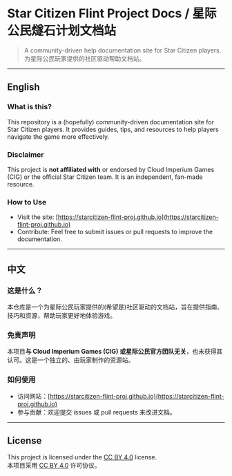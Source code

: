 # Star Citizen Flint Project Docs / 星际公民燧石计划文档站

> A community-driven help documentation site for Star Citizen players.  
> 为星际公民玩家提供的社区驱动帮助文档站。

---

## **English**

### What is this?
This repository is a (hopefully) community-driven documentation site for Star Citizen players. It provides guides, tips, and resources to help players navigate the game more effectively.  

### Disclaimer  
This project is **not affiliated with** or endorsed by Cloud Imperium Games (CIG) or the official Star Citizen team. It is an independent, fan-made resource.  

### How to Use
- Visit the site: [https://starcitizen-flint-proj.github.io](https://starcitizen-flint-proj.github.io)  
- Contribute: Feel free to submit issues or pull requests to improve the documentation.  

---

## **中文**

### 这是什么？
本仓库是一个为星际公民玩家提供的(希望是)社区驱动的文档站，旨在提供指南、技巧和资源，帮助玩家更好地体验游戏。  

### 免责声明  
本项目**与 Cloud Imperium Games (CIG) 或星际公民官方团队无关**，也未获得其认可。这是一个独立的、由玩家制作的资源站。  

### 如何使用
- 访问网站：[https://starcitizen-flint-proj.github.io](https://starcitizen-flint-proj.github.io)  
- 参与贡献：欢迎提交 issues 或 pull requests 来改进文档。  

---

## **License**
This project is licensed under the [CC BY 4.0](https://creativecommons.org/licenses/by/4.0/) license.  
本项目采用 [CC BY 4.0](https://creativecommons.org/licenses/by/4.0/) 许可协议。
